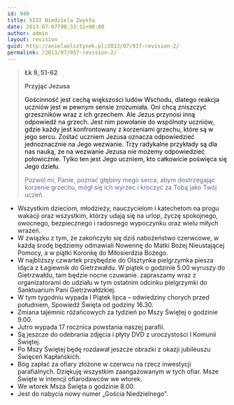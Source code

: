 ```yaml
---
id: 940
title: XIII Niedziela Zwykła
date: 2013-07-07T00:33:11+00:00
author: admin
layout: revision
guid: http://anielaolsztynek.pl/2013/07/937-revision-2/
permalink: /2013/07/937-revision-2/
---
```

> **Łk 9, 51-62**
> 
> **Przyjąć Jezusa**
> 
> <span style="color: #000000;">Gościnność jest cechą większości ludów Wschodu, dlatego reakcja uczniów jest w pewnym sensie zrozumiała. Oni chcą zniszczyć grzeszników wraz z ich grzechem. Ale Jezus przynosi inną odpowiedź na grzech. Jest nim powołanie do wspólnoty uczniów, gdzie każdy jest konfrontowany z korzeniami grzechu, które są w jego sercu. Zostać uczniem Jezusa oznacza odpowiedzieć jednoznacznie na Jego wezwanie. Trzy radykalne przykłady są dla nas nauką, że na wezwanie Jezusa nie możemy odpowiedzieć połowicznie. Tylko ten jest Jego uczniem, kto całkowicie poświęca się Jego dziełu.</span>
> 
> <span style="color: #666699;">Pozwól mi, Panie, poznać głębiny mego serca, abym dostrzegając korzenie grzechu, mógł się ich wyrzec i kroczyć za Tobą jako Twój uczeń.</span>

  * Wszystkim dzieciom, młodzieży, nauczycielom i katechetom na progu wakacji oraz wszystkim, którzy udają się na urlop, życzę spokojnego, owocnego, bezpiecznego i radosnego wypoczynku oraz wielu miłych wrażeń.
  * W związku z tym, że zakończyło się dziś nabożeństwo czerwcowe, w każdą środę będziemy odmawiali Nowennę do Matki Bożej Nieustającej Pomocy, a w piątki Koronkę do Miłosierdzia Bożego.
  * W najbliższy czwartek przybędzie do Olsztynka pielgrzymka piesza idąca z Łagiewnik do Gietrzwałdu. W piątek o godzinie 5.00 wyruszy do Gietrzwałdu, tam będzie nocne czuwanie. zapraszamy wraz z organizatorami do udziału w tym ostatnim odcinku pielgrzymki do Sanktuarium Pani Gietrzwałdzkiej.
  * W tym tygodniu wypada I Piątek lipca &#8211; odwiedziny chorych przed południem, Spowiedź Święta od godziny 16.30.
  * Zmiana tajemnic różańcowych za tydzień po Mszy Świętej o godzinie 9.00.
  * Jutro wypada 17 rocznica powstania naszej parafii.
  * Są jeszcze do odebrania zdjęcia i płyty DVD z uroczystości I Komunii Świętej.
  * Po Mszy Świętej będę rozdawał jeszcze obrazki z okazji jubileuszu Święceń Kapłańskich.
  * Bóg zapłać za ofiary złożone w czerwcu na rzecz inwestycji parafialnych. Dziękuję wszystkim zaangażowanym w tych ofiar. Msze Święte w intencji ofiarodawców we wtorek.
  * We wtorek Msza Święta o godzinie 8.00.
  * Jest do nabycia nowy numer &#8222;Gościa Niedzielnego&#8221;.